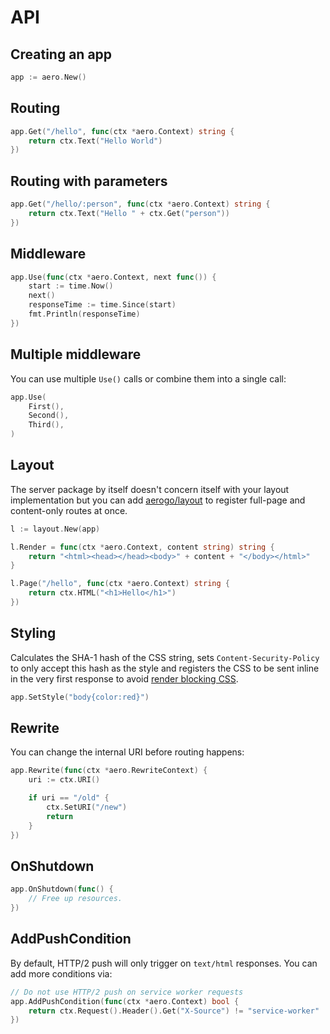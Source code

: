 # API

## Creating an app

```go
app := aero.New()
```

## Routing

```go
app.Get("/hello", func(ctx *aero.Context) string {
	return ctx.Text("Hello World")
})
```

## Routing with parameters

```go
app.Get("/hello/:person", func(ctx *aero.Context) string {
	return ctx.Text("Hello " + ctx.Get("person"))
})
```

## Middleware

```go
app.Use(func(ctx *aero.Context, next func()) {
	start := time.Now()
	next()
	responseTime := time.Since(start)
	fmt.Println(responseTime)
})
```

## Multiple middleware

You can use multiple `Use()` calls or combine them into a single call:

```go
app.Use(
	First(),
	Second(),
	Third(),
)
```

## Layout

The server package by itself doesn't concern itself with your layout implementation but you can add [aerogo/layout](https://github.com/aerogo/layout) to register full-page and content-only routes at once.

```go
l := layout.New(app)

l.Render = func(ctx *aero.Context, content string) string {
	return "<html><head></head><body>" + content + "</body></html>"
}

l.Page("/hello", func(ctx *aero.Context) string {
	return ctx.HTML("<h1>Hello</h1>")
})
```

## Styling

Calculates the SHA-1 hash of the CSS string, sets `Content-Security-Policy` to only accept this hash as the style and registers the CSS to be sent inline in the very first response to avoid [render blocking CSS](https://developers.google.com/web/fundamentals/performance/critical-rendering-path/render-blocking-css).

```go
app.SetStyle("body{color:red}")
```

## Rewrite

You can change the internal URI before routing happens:

```go
app.Rewrite(func(ctx *aero.RewriteContext) {
	uri := ctx.URI()

	if uri == "/old" {
		ctx.SetURI("/new")
		return
	}
})
```

## OnShutdown

```go
app.OnShutdown(func() {
	// Free up resources.
})
```

## AddPushCondition

By default, HTTP/2 push will only trigger on `text/html` responses. You can add more conditions via:

```go
// Do not use HTTP/2 push on service worker requests
app.AddPushCondition(func(ctx *aero.Context) bool {
	return ctx.Request().Header().Get("X-Source") != "service-worker"
})
```